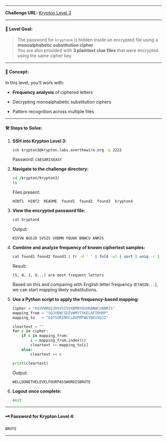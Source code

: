 
---
**Challenge URL:** [Krypton Level 3](https://overthewire.org/wargames/krypton/krypton3.html)

---

#### 🎯 Level Goal:

> The password for `krypton4` is hidden inside an encrypted file using a **monoalphabetic substitution cipher**.  
> You are also provided with **3 plaintext clue files** that were encrypted using the same cipher key.

---

#### 🧠 Concept:

In this level, you’ll work with:

- **Frequency analysis** of ciphered letters
    
- Decrypting monoalphabetic substitution ciphers
    
- Pattern recognition across multiple files
    

---

#### 🛠️ Steps to Solve:

1. **SSH into Krypton Level 3:**
    
    ```bash
    ssh krypton3@krypton.labs.overthewire.org -p 2222
    ```
    
    Password: `CAESARISEASY`
    
2. **Navigate to the challenge directory:**
    
    ```bash
    cd /krypton/krypton3/
    ls
    ```
    
    Files present:
    
    ```
    HINT1  HINT2  README  found1  found2  found3  krypton4
    ```
    
3. **View the encrypted password file:**
    
    ```bash
    cat krypton4
    ```
    
    Output:
    
    ```
    KSVVW BGSJD SVSIS VXBMN YQUUK BNWCU ANMJS
    ```
    
4. **Combine and analyze frequency of known ciphertext samples:**
    
    ```bash
    cat found1 found2 found3 | tr -d ' ' | fold -w1 | sort | uniq -c | sort -nr
    ```
    
    Result:
    
    ```
    (S, Q, J, U...) are most frequent letters
    ```
    
    Based on this and comparing with English letter frequency (`ETAOIN...`), we can start mapping likely substitutions.
    
5. **Use a Python script to apply the frequency-based mapping:**
    
    ```python
    cipher = "KSVVWBGSJDSVSISVXBMNYQUUKBNWCUANMJS"
    mapping_from = "SQJUBNCGDZVWMYTXKELAFIOHRP"
    mapping_to   = "EQTSORINHCLDUPMFWGYBKVXQJZ"
    
    cleartext = ""
    for c in cipher:
        if c in mapping_from:
            i = mapping_from.index(c)
            cleartext += mapping_to[i]
        else:
            cleartext += c
    
    print(cleartext)
    ```
    
    Output:
    
    ```
    WELLDONETHELEVELFOURPASSWORDISBRUTE
    ```
    
6. **Logout once complete:**
    
    ```bash
    exit
    ```
    

---

#### 🗝️ Password for Krypton Level 4:

```
BRUTE
```

---
